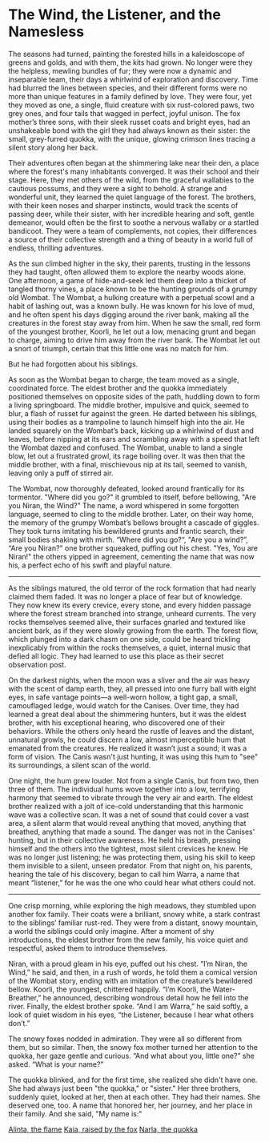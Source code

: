 # The Wind, the Listener, and the Namesless
The seasons had turned, painting the forested hills in a kaleidoscope of greens and golds, and with them, the kits had grown. No longer were they the helpless, mewling bundles of fur; they were now a dynamic and inseparable team, their days a whirlwind of exploration and discovery. Time had blurred the lines between species, and their different forms were no more than unique features in a family defined by love. They were four, yet they moved as one, a single, fluid creature with six rust-colored paws, two grey ones, and four tails that wagged in perfect, joyful unison. The fox mother’s three sons, with their sleek russet coats and bright eyes, had an unshakeable bond with the girl they had always known as their sister: the small, grey-furred quokka, with the unique, glowing crimson lines tracing a silent story along her back.

Their adventures often began at the shimmering lake near their den, a place where the forest's many inhabitants converged. It was their school and their stage. Here, they met others of the wild, from the graceful wallabies to the cautious possums, and they were a sight to behold. A strange and wonderful unit, they learned the quiet language of the forest. The brothers, with their keen noses and sharper instincts, would track the scents of passing deer, while their sister, with her incredible hearing and soft, gentle demeanor, would often be the first to soothe a nervous wallaby or a startled bandicoot. They were a team of complements, not copies, their differences a source of their collective strength and a thing of beauty in a world full of endless, thrilling adventures.

As the sun climbed higher in the sky, their parents, trusting in the lessons they had taught, often allowed them to explore the nearby woods alone. One afternoon, a game of hide-and-seek led them deep into a thicket of tangled thorny vines, a place known to be the hunting grounds of a grumpy old Wombat. The Wombat, a hulking creature with a perpetual scowl and a habit of lashing out, was a known bully. He was known for his love of mud, and he often spent his days digging around the river bank, making all the creatures in the forest stay away from him. When he saw the small, red form of the youngest brother, Koorli, he let out a low, menacing grunt and began to charge, aiming to drive him away from the river bank. The Wombat let out a snort of triumph, certain that this little one was no match for him.

But he had forgotten about his siblings.

As soon as the Wombat began to charge, the team moved as a single, coordinated force. The eldest brother and the quokka immediately positioned themselves on opposite sides of the path, huddling down to form a living springboard. The middle brother, impulsive and quick, seemed to blur, a flash of russet fur against the green. He darted between his siblings, using their bodies as a trampoline to launch himself high into the air. He landed squarely on the Wombat’s back, kicking up a whirlwind of dust and leaves, before nipping at its ears and scrambling away with a speed that left the Wombat dazed and confused. The Wombat, unable to land a single blow, let out a frustrated growl, its rage boiling over. It was then that the middle brother, with a final, mischievous nip at its tail, seemed to vanish, leaving only a puff of stirred air.

The Wombat, now thoroughly defeated, looked around frantically for its tormentor. "Where did you go?" it grumbled to itself, before bellowing, "Are you Niran, the Wind?" The name, a word whispered in some forgotten language, seemed to cling to the middle brother. Later, on their way home, the memory of the grumpy Wombat’s bellows brought a cascade of giggles. They took turns imitating his bewildered grunts and frantic search, their small bodies shaking with mirth. “Where did you go?“, "Are you a wind?”, “Are you Niran?" one brother squeaked, puffing out his chest. "Yes, You are Niran!" the others yipped in agreement, cementing the name that was now his, a perfect echo of his swift and playful nature.

***

As the siblings matured, the old terror of the rock formation that had nearly claimed them faded. It was no longer a place of fear but of knowledge. They now knew its every crevice, every stone, and every hidden passage where the forest stream branched into strange, unheard currents. The very rocks themselves seemed alive, their surfaces gnarled and textured like ancient bark, as if they were slowly growing from the earth. The forest flow, which plunged into a dark chasm on one side, could be heard trickling inexplicably from within the rocks themselves, a quiet, internal music that defied all logic. They had learned to use this place as their secret observation post.

On the darkest nights, when the moon was a sliver and the air was heavy with the scent of damp earth, they, all pressed into one furry ball with eight eyes, in safe vantage points—a well-worn hollow, a tight gap, a small, camouflaged ledge, would watch for the Canises. Over time, they had learned a great deal about the shimmering hunters, but it was the eldest brother, with his exceptional hearing, who discovered one of their behaviors. While the others only heard the rustle of leaves and the distant, unnatural growls, he could discern a low, almost imperceptible hum that emanated from the creatures. He realized it wasn’t just a sound; it was a form of vision. The Canis wasn't just hunting, it was using this hum to "see" its surroundings, a silent scan of the world.

One night, the hum grew louder. Not from a single Canis, but from two, then three of them. The individual hums wove together into a low, terrifying harmony that seemed to vibrate through the very air and earth. The eldest brother realized with a jolt of ice-cold understanding that this harmonic wave was a collective scan. It was a net of sound that could cover a vast area, a silent alarm that would reveal anything that moved, anything that breathed, anything that made a sound. The danger was not in the Canises' hunting, but in their collective awareness. He held his breath, pressing himself and the others into the tightest, most silent crevices he knew. He was no longer just listening; he was protecting them, using his skill to keep them invisible to a silent, unseen predator. From that night on, his parents, hearing the tale of his discovery, began to call him Warra, a name that meant “listener,” for he was the one who could hear what others could not.

***

One crisp morning, while exploring the high meadows, they stumbled upon another fox family. Their coats were a brilliant, snowy white, a stark contrast to the siblings’ familiar rust-red. They were from a distant, snowy mountain, a world the siblings could only imagine. After a moment of shy introductions, the eldest brother from the new family, his voice quiet and respectful, asked them to introduce themselves.

Niran, with a proud gleam in his eye, puffed out his chest. “I’m Niran, the Wind,” he said, and then, in a rush of words, he told them a comical version of the Wombat story, ending with an imitation of the creature’s bewildered bellow. Koorli, the youngest, chittered happily. “I’m Koorli, the Water-Breather,” he announced, describing wondrous detail how he fell into the river. Finally, the eldest brother spoke. “And I am Warra,” he said softly, a look of quiet wisdom in his eyes, “the Listener, because I hear what others don’t.”

The snowy foxes nodded in admiration. They were all so different from them, but so similar. Then, the snowy fox mother turned her attention to the quokka, her gaze gentle and curious. “And what about you, little one?” she asked. “What is your name?”

The quokka blinked, and for the first time, she realized she didn't have one. She had always just been "the quokka," or "sister." Her three brothers, suddenly quiet, looked at her, then at each other. They had their names. She deserved one, too. A name that honored her, her journey, and her place in their family. And she said, "My name is:"

[Alinta, the flame](0006-the-student-and-the-spark?characterName=Alinta)
[Kaia, raised by the fox](0006-the-student-and-the-spark?characterName=Kaia)
[Narla, the quokka](0006-the-student-and-the-spark?characterName=Narla)